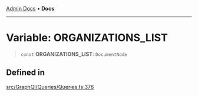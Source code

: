 [Admin Docs](/) • **Docs**

***

# Variable: ORGANIZATIONS\_LIST

> `const` **ORGANIZATIONS\_LIST**: `DocumentNode`

## Defined in

[src/GraphQl/Queries/Queries.ts:376](https://github.com/PalisadoesFoundation/talawa-admin/blob/main/src/GraphQl/Queries/Queries.ts#L376)
